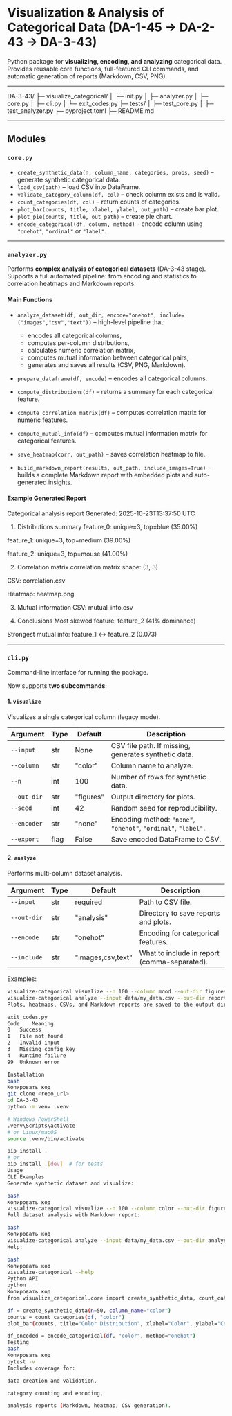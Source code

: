 # Visualization & Analysis of Categorical Data (DA-1-45 -> DA-2-43 -> DA-3-43)

Python package for **visualizing, encoding, and analyzing** categorical data.  
Provides reusable core functions, full-featured CLI commands, and automatic generation of reports (Markdown, CSV, PNG).

---

DA-3-43/
├─ visualize_categorical/
│ ├─ init.py
│ ├─ analyzer.py
│ ├─ core.py
│ ├─ cli.py
│ └─ exit_codes.py
├─ tests/
│ ├─ test_core.py
│ ├─ test_analyzer.py
├─ pyproject.toml
├─ README.md

---

## Modules

### `core.py`

* `create_synthetic_data(n, column_name, categories, probs, seed)` – generate synthetic categorical data.
* `load_csv(path)` – load CSV into DataFrame.
* `validate_category_column(df, col)` – check column exists and is valid.
* `count_categories(df, col)` – return counts of categories.
* `plot_bar(counts, title, xlabel, ylabel, out_path)` – create bar plot.
* `plot_pie(counts, title, out_path)` – create pie chart.
* `encode_categorical(df, column, method)` – encode column using `"onehot"`, `"ordinal"` or `"label"`.

---

### `analyzer.py`

Performs **complex analysis of categorical datasets** (DA-3-43 stage).  
Supports a full automated pipeline: from encoding and statistics to correlation heatmaps and Markdown reports.

#### Main Functions

* `analyze_dataset(df, out_dir, encode="onehot", include=("images","csv","text"))` – high-level pipeline that:
  - encodes all categorical columns,
  - computes per-column distributions,
  - calculates numeric correlation matrix,
  - computes mutual information between categorical pairs,
  - generates and saves all results (CSV, PNG, Markdown).

* `prepare_dataframe(df, encode)` – encodes all categorical columns.  
* `compute_distributions(df)` – returns a summary for each categorical feature.  
* `compute_correlation_matrix(df)` – computes correlation matrix for numeric features.  
* `compute_mutual_info(df)` – computes mutual information matrix for categorical features.  
* `save_heatmap(corr, out_path)` – saves correlation heatmap to file.  
* `build_markdown_report(results, out_path, include_images=True)` – builds a complete Markdown report with embedded plots and auto-generated insights.

#### Example Generated Report

Categorical analysis report
Generated: 2025-10-23T13:37:50 UTC

1. Distributions summary
feature_0: unique=3, top=blue (35.00%)

feature_1: unique=3, top=medium (39.00%)

feature_2: unique=3, top=mouse (41.00%)

2. Correlation matrix
correlation matrix shape: (3, 3)

CSV: correlation.csv

Heatmap: heatmap.png

3. Mutual information
CSV: mutual_info.csv

4. Conclusions
Most skewed feature: feature_2 (41% dominance)

Strongest mutual info: feature_1 ↔ feature_2 (0.073)

---

### `cli.py`

Command-line interface for running the package.

Now supports **two subcommands**:

#### 1. `visualize`
Visualizes a single categorical column (legacy mode).

| Argument    | Type | Default   | Description                                                    |
| ----------- | ---- | --------- | -------------------------------------------------------------- |
| `--input`   | str  | None      | CSV file path. If missing, generates synthetic data.           |
| `--column`  | str  | "color"   | Column name to analyze.                                        |
| `--n`       | int  | 100       | Number of rows for synthetic data.                             |
| `--out-dir` | str  | "figures" | Output directory for plots.                                    |
| `--seed`    | int  | 42        | Random seed for reproducibility.                               |
| `--encoder` | str  | "none"    | Encoding method: `"none"`, `"onehot"`, `"ordinal"`, `"label"`. |
| `--export`  | flag | False     | Save encoded DataFrame to CSV.                                 |

#### 2. `analyze`
Performs multi-column dataset analysis.

| Argument      | Type | Default              | Description |
| -------------- | ---- | -------------------- | ------------ |
| `--input`      | str  | required             | Path to CSV file. |
| `--out-dir`    | str  | "analysis"           | Directory to save reports and plots. |
| `--encode`     | str  | "onehot"             | Encoding for categorical features. |
| `--include`    | str  | "images,csv,text"    | What to include in report (comma-separated). |

Examples:

```bash
visualize-categorical visualize --n 100 --column mood --out-dir figures
visualize-categorical analyze --input data/my_data.csv --out-dir report --encode onehot
Plots, heatmaps, CSVs, and Markdown reports are saved to the output directory.

exit_codes.py
Code	Meaning
0	Success
1	File not found
2	Invalid input
3	Missing config key
4	Runtime failure
99	Unknown error

Installation
bash
Копировать код
git clone <repo_url>
cd DA-3-43
python -m venv .venv

# Windows PowerShell
.venv\Scripts\activate
# or Linux/macOS
source .venv/bin/activate

pip install .
# or
pip install .[dev]  # for tests
Usage
CLI Examples
Generate synthetic dataset and visualize:

bash
Копировать код
visualize-categorical visualize --n 100 --column color --out-dir figures
Full dataset analysis with Markdown report:

bash
Копировать код
visualize-categorical analyze --input data/my_data.csv --out-dir analysis --encode onehot
Help:

bash
Копировать код
visualize-categorical --help
Python API
python
Копировать код
from visualize_categorical.core import create_synthetic_data, count_categories, plot_bar, encode_categorical

df = create_synthetic_data(n=50, column_name="color")
counts = count_categories(df, "color")
plot_bar(counts, title="Color Distribution", xlabel="Color", ylabel="Count", out_path="bar.png")

df_encoded = encode_categorical(df, "color", method="onehot")
Testing
bash
Копировать код
pytest -v
Includes coverage for:

data creation and validation,

category counting and encoding,

analysis reports (Markdown, heatmap, CSV generation).